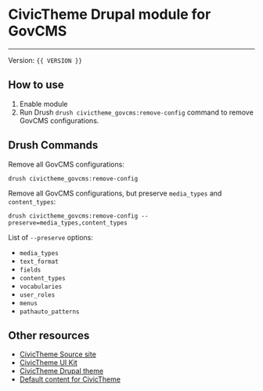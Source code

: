 # CivicTheme Drupal module for GovCMS

----

Version: `{{ VERSION }}`

## How to use

1. Enable module
2. Run Drush `drush civictheme_govcms:remove-config` command to remove GovCMS
   configurations.

## Drush Commands

Remove all GovCMS configurations:

    drush civictheme_govcms:remove-config

Remove all GovCMS configurations, but preserve `media_types`
and `content_types`:

    drush civictheme_govcms:remove-config --preserve=media_types,content_types

List of `--preserve` options:

- `media_types`
- `text_format`
- `fields`
- `content_types`
- `vocabularies`
- `user_roles`
- `menus`
- `pathauto_patterns`

## Other resources

- [CivicTheme Source site](https://github.com/salsadigitalauorg/civictheme_source)
- [CivicTheme UI Kit](https://github.com/civictheme/uikit)
- [CivicTheme Drupal theme](https://github.com/salsadigitalauorg/civictheme)
- [Default content for CivicTheme](https://github.com/salsadigitalauorg/civictheme_content)
